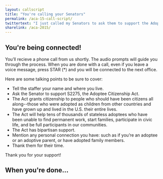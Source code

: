 ```yaml
---
layout: callscript
title: "You're calling your Senators"
permalink: /aca-15-call-script/
twittertext: "I just called my Senators to ask them to support the Adoptee Citizenship Act. Click here to %23keepushome."
sharelink: /aca-2015/
---
```


## You're being connected!

You’ll recieve a phone call from us shortly. The audio prompts will guide you through the process. When you are done with a call, even if you leave a voice message, press STAR (*) and you will be connected to the next office.

Here are some talking points to be sure to cover:

- Tell the staffer your name and where you live.
- Ask the Senator to support S2275, the Adoptee Citizenship Act.
- The Act grants citizenship to people who should have been citizens all along--those who were adopted as children from other countries and have grown up and lived in the U.S. their entire lives.
- The Act will help tens of thousands of stateless adoptees who have been unable to find permanent work, start families, participate in civic life, and be full participants in our communities.
- The Act has bipartisan support.
- Mention any personal connection you have: such as if you’re an adoptee or an adoptive parent, or have adopted family members.
- Thank them for their time.

Thank you for your support!

## When you're done...